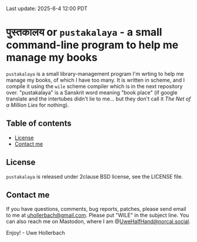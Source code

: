 Last update: 2025-6-4 12:00 PDT

# पुस्तकालय or  `pustakalaya` - a small command-line program to help me manage my books

`pustakalaya` is a small library-management program I'm wrting to help
me manage my books, of which I have too many. It is written in scheme,
and I compile it using the `wile` scheme compiler which is in the next
repository over. "pustakalaya" is a Sanskrit word meaning "book place"
(if google translate and the intertubes didn't lie to me... but they
don't call it *The Net of a Million Lies* for nothing).

## Table of contents

- [License](#license)
- [Contact me](#contact-me)

## License

`pustakalaya` is released under 2clause BSD license, see the LICENSE file.

## Contact me

If you have questions, comments, bug reports, patches, please send
email to me at <uhollerbach@gmail.com>. Please put "WILE" in the
subject line. You can also reach me on Mastodon, where I am
@UweHalfHand@norcal.social.

Enjoy! - Uwe Hollerbach
